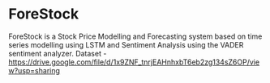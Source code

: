 # ForeStock
ForeStock is a Stock Price Modelling and Forecasting system based on time series modelling using LSTM and Sentiment Analysis using the VADER sentiment analyzer.
Dataset - https://drive.google.com/file/d/1x9ZNF_tnrjEAHnhxbT6eb2zg134sZ6OP/view?usp=sharing
